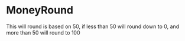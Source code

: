 # MoneyRound
This will round is based on 50, if less than 50 will round down to 0, and more than 50 will round to 100
